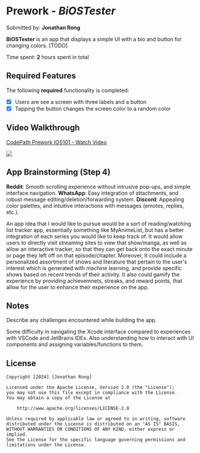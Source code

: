# Prework - *BiOSTester*

Submitted by: **Jonathan Rong**

**BiOSTester** is an app that displays a simple UI with a bio and button for changing colors. [TODO] 

Time spent: **2** hours spent in total

## Required Features

The following **required** functionality is completed:

- [X] Users are see a screen with three labels and a button
- [X] Tapping the button changes the screen color to a random color
 
## Video Walkthrough

<div>
    <a href="https://www.loom.com/share/a4f31983aa5444dfad51d6c251ea3176">
      <p>CodePath Prework IOS101 - Watch Video</p>
    </a>
    <a href="https://www.loom.com/share/a4f31983aa5444dfad51d6c251ea3176">
      <img style="max-width:300px;" src="https://cdn.loom.com/sessions/thumbnails/a4f31983aa5444dfad51d6c251ea3176-4de138b7706e3665-full-play.gif">
    </a>
</div>

## App Brainstorming (Step 4)
**Reddit**: Smooth scrolling experience without intrusive pop-ups, and simple interface navigation.
**WhatsApp**: Easy integration of attachments, and robust message editing/deletion/forwarding system.
**Discord**: Appealing color palettes, and intuitive interactions with messages (emotes, replies, etc.).

An app idea that I would like to pursue would be a sort of reading/watching list tracker app, essentially something like MyAnimeList, but has a better 
integration of each series you would like to keep track of. It would allow users to directly visit streaming sites to view that show/manga, as well as allow 
an interactive tracker, so that they can get back onto the exact minute or page they left off on that episode/chapter. Moreover, It could include a personalized
assortment of shows and literature that pertain to the user's interest which is generated with machine learning, and provide specific shows based on recent 
trends of their activity. It also could gamify the experience by providing achievemnets, streaks, and reward points, that allow for the user to enhance their
experience on the app.

## Notes

Describe any challenges encountered while building the app.

Some difficulty in navigating the Xcode interface compared to experiences with VSCode and JetBrains IDEs. Also understanding
how to interact with UI components and assigning variables/functions to them.

## License

    Copyright [2024] [Jonathan Rong]

    Licensed under the Apache License, Version 2.0 (the "License");
    you may not use this file except in compliance with the License.
    You may obtain a copy of the License at

        http://www.apache.org/licenses/LICENSE-2.0

    Unless required by applicable law or agreed to in writing, software
    distributed under the License is distributed on an "AS IS" BASIS,
    WITHOUT WARRANTIES OR CONDITIONS OF ANY KIND, either express or implied.
    See the License for the specific language governing permissions and
    limitations under the License.
